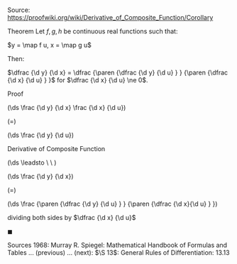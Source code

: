 # 

Source: https://proofwiki.org/wiki/Derivative_of_Composite_Function/Corollary

Theorem
Let $f, g, h$ be continuous real functions such that:

$y = \map f u, x = \map g u$

Then:

$\dfrac {\d y} {\d x} = \dfrac {\paren {\dfrac {\d y} {\d u} } } {\paren {\dfrac {\d x} {\d u} } }$
for $\dfrac {\d x} {\d u} \ne 0$.


Proof













\(\ds \frac {\d y} {\d x} \frac {\d x} {\d u}\)

\(=\)







\(\ds \frac {\d y} {\d u}\)





Derivative of Composite Function








\(\ds \leadsto \ \ \)





\(\ds \frac {\d y} {\d x}\)

\(=\)







\(\ds \frac {\paren {\dfrac {\d y} {\d u} } } {\paren {\dfrac {\d x}{\d u} } }\)





dividing both sides by $\dfrac {\d x} {\d u}$



$\blacksquare$


Sources
1968: Murray R. Spiegel: Mathematical Handbook of Formulas and Tables ... (previous) ... (next): $\S 13$: General Rules of Differentiation: $13.13$




